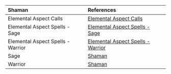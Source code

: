 | Shaman | References |
|:-----|:----------|
| Elemental Aspect Calls | [Elemental Aspect Calls](https://lolindhir.github.io/PnP/rules/classes/shaman/shaman_aspect_calls) |
| Elemental Aspect Spells - Sage | [Elemental Aspect Spells - Sage](https://lolindhir.github.io/PnP/rules/classes/shaman/shaman_spells_sage) |
| Elemental Aspect Spells - Warrior | [Elemental Aspect Spells - Warrior](https://lolindhir.github.io/PnP/rules/classes/shaman/shaman_spells_warrior) |
| Sage | [Shaman](https://lolindhir.github.io/PnP/rules/classes/shaman) |
| Warrior | [Shaman](https://lolindhir.github.io/PnP/rules/classes/shaman) |
